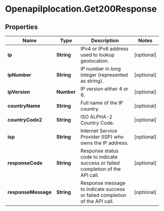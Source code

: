 # OpenapiIplocation.Get200Response

## Properties

Name | Type | Description | Notes
------------ | ------------- | ------------- | -------------
**ip** | **String** | IPv4 or IPv6 address used to lookup geolocation. | [optional] 
**ipNumber** | **String** | IP number in long integer (represented as string). | [optional] 
**ipVersion** | **Number** | IP version either 4 or 6. | [optional] 
**countryName** | **String** | Full name of the IP country. | [optional] 
**countryCode2** | **String** | ISO ALPHA-2 Country Code. | [optional] 
**isp** | **String** | Internet Service Provider (ISP) who owns the IP address. | [optional] 
**responseCode** | **String** | Response status code to indicate success or failed completion of the API call. | [optional] 
**responseMessage** | **String** | Response message to indicate success or failed completion of the API call. | [optional] 


